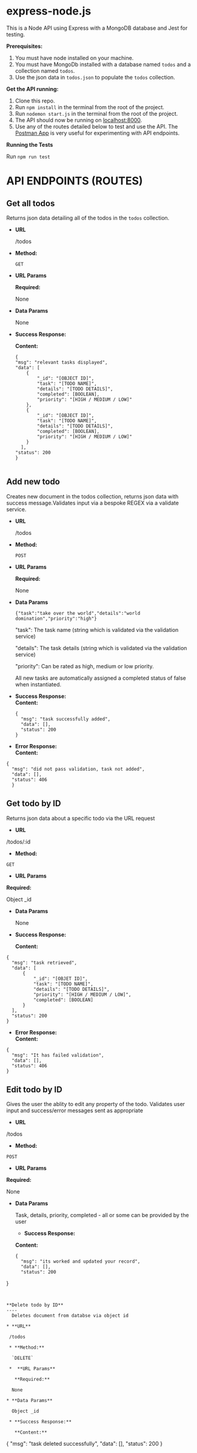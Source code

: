 # express-node.js

This is a Node API using Express with a MongoDB database and Jest for testing.

**Prerequisites:**

1. You must have node installed on your machine.
2. You must have MongoDb installed with a database named `todos` and a collection named `todos`.
3. Use the json data in `todos.json` to populate the `todos` collection.

**Get the API running:**

1. Clone this repo.
2. Run `npm install` in the terminal from the root of the project.
3. Run `nodemon start.js` in the terminal from the root of the project.
4. The API should now be running on [localhost:8000]('[http://localhost:8000/biscuits](http://localhost:8000/biscuits)').
5. Use any of the routes detailed below to test and use the API. The [Postman App]('[https://www.getpostman.com/](https://www.getpostman.com/)') is very useful for experimenting with API endpoints.

**Running the Tests**

Run `npm run test`

# API ENDPOINTS (ROUTES)

**Get all todos**
---
Returns json data detailing all of the todos in the `todos` collection.
* **URL**

  /todos

* **Method:**

  `GET`
  
*  **URL Params**

   **Required:**
 
	  None

* **Data Params**

    None
    
* **Success Response:**

    **Content:**
    ```
    {
    "msg": "relevant tasks displayed",
    "data": [
        {
            "_id": "[OBJECT ID]",
            "task": "[TODO NAME]",
            "details": "[TODO DETAILS]",
            "completed": [BOOLEAN],
            "priority": "[HIGH / MEDIUM / LOW]"
        },
        {
            "_id": "[OBJECT ID]",
            "task": "[TODO NAME]",
            "details": "[TODO DETAILS]",
            "completed": [BOOLEAN],
            "priority": "[HIGH / MEDIUM / LOW]"
        }
      ],
    "status": 200
  }


**Add new todo**
----
  Creates new document in the todos collection, returns json data with success message.Validates input via a bespoke REGEX via a 
  validate service.
 
* **URL**

  /todos

* **Method:**

  `POST`
  
*  **URL Params**

   **Required:**
 
	  None

* **Data Params**

  `{"task":"take over the world","details":"world domination","priority":"high"}`
  
  "task": The task name (string which is validated via the validation service)
  
  "details": The task details (string which is validated via the validation service)
  
  "priority": Can be rated as high, medium or low priority.
  
  All new tasks are automatically assigned a completed status of false when instantiated. 

* **Success Response:** <br />
  **Content:** 
  ```
  {
    "msg": "task successfully added",
    "data": [],
    "status": 200
  }
  ```
  
 * **Error Response:** <br />
  **Content:** 
  ```
  {
    "msg": "did not pass validation, task not added",
    "data": [],
    "status": 406
    }
   ```

**Get todo by ID**
----
  Returns json data about a specific todo via the URL request

* **URL**

 /todos/:id
 
 * **Method:**

  `GET`
 
 *  **URL Params**

   **Required:**
 
 Object _id

* **Data Params**

  None
 
 * **Success Response:**
 
   **Content:** 
  ```
  {
    "msg": "task retrieved",
    "data": [
        {
            "_id": "[OBJET ID]",
            "task": "[TODO NAME]",
            "details": "[TODO DETAILS]",
            "priority": "[HIGH / MEDIUM / LOW]",
            "completed": [BOOLEAN]
        }
    ],
    "status": 200
  }
  ```
  * **Error Response:** <br />
  **Content:** 
  
  ```
  {
    "msg": "It has failed validation",
    "data": [],
    "status": 406
}
```

**Edit todo by ID**
----
  Gives the user the ablity to edit any property of the todo. Validates user input and success/error messages sent as appropriate
  
* **URL**

 /todos
 
 * **Method:**

  `POST`
  
 *  **URL Params**

   **Required:**
 
  None

* **Data Params**

  Task, details, priority, completed - all or some can be provided by the user
  
  * **Success Response:**
 
   **Content:** 
  ```
  {
    "msg": "its worked and updated your record",
    "data": [],
    "status": 200
}
```


**Delete todo by ID**
----
  Deletes document from databse via object id 

* **URL**

 /todos
 
 * **Method:**

  `DELETE`
 
 *  **URL Params**

   **Required:**
 
  None

* **Data Params**

  Object _id
 
 * **Success Response:**
 
   **Content:** 
  ```
  {
    "msg": "task deleted successfully",
    "data": [],
    "status": 200
}
```
